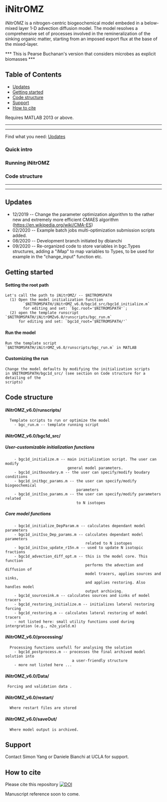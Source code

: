 # iNitrOMZ
iNitrOMZ is a nitrogen-centric biogeochemical model embeded in a below-mixed layer 1-D advection diffusion model. The model resolves a comprehensive set of processes involved in the remineralization of the sinking organic matter, starting from an imposed export flux at the base of the mixed-layer.

*** This is Pearse Buchanan's version that considers microbes as explicit biomasses ***
    
## Table of Contents

- [Updates](#updates)
- [Getting started](#getting-started)
- [Code structure](#code-structure)
- [Support](#support)
- [How to cite](#how-to-cite)

Requires MATLAB 2013 or above.

---------------------------------------
---------------------------------------
Find what you need:
[Updates](.#-Updates)
### Quick intro
### Running iNitrOMZ
### Code structure
---------------------------------------
---------------------------------------

## Updates
* 12/2019 -- Change the parameter optimization algorithm to the rather new and extremely more efficient CMAES algorithm (https://en.wikipedia.org/wiki/CMA-ES)
* 02/2020 -- Example batch jobs multi-optimization submission scripts added.
* 08/2020 -- Development branch initiated by dbianchi
* 09/2020 -- Re-organized code to store variables in bgc.Types structures, adding a "iMap" to map variables to Types, to be used for example in the "change_input" function etc.
## Getting started
#### Setting the root path
    Let's call the path to iNitrOMZ/ -- $NITROMSPATH 
      (1) Open the model initialization function
            `$NITROMSPATH/iNitrOMZ_v6.0/bgc1d_src/bgc1d_initialize.m`
            for editing and set: `bgc.root='$NITROMSPATH'`;
      (2) open the template runscript  `$NITROMSPATH/iNitrOMZv6.0/runscripts/bgc_run.m`
          for editing and set: `bgc1d_root='$NITROMSPATH/'`
#### Run the model
    Run the template script `$NITROMSPATH/iNitrOMZ_v6.0/runscripts/bgc_run.m` in MATLAB
#### Customizing the run
    Change the model defaults by modifying the initialization scripts 
    in $NITROMSPATH/bgc1d_src/ (see section on Code structure for a detailing of the 
    scripts)



## Code structure 
 #### iNitrOMZ_v6.0/runscripts/  
      Template scripts to run or optimize the model
        - bgc_run.m -- template running script
                   
 #### iNitrOMZ_v6.0/bgc1d_src/
  ##### User-customizable initialization functions
       
        - bgc1d_initialize.m -- main initialization script. The user can modify 
                                general model parameters.
        - bgc1d_initboundary.m -- the user can specify/modify boudary conditions
        - bgc1d_initbgc_params.m -- the user can specify/modify biogeochemical 
                                    parameters
        - bgc1d_initIso_params.m -- the user can specify/modify parameters related 
                                    to N isotopes
  
 ##### Core model functions 
        - bgc1d_initialize_DepParam.m -- calculates dependant model parameters
        - bgc1d_initIso_Dep_params.m -- calculates dependant model parameters 
                                        related to N isotopes
        - bgc1d_initIso_update_r15n.m -- used to update N isotopic fractions
        - bgc1d_advection_diff_opt.m -- this is the model core. This function 
                                        performs the advection and diffusion of 
                                        model tracers, applies sources and sinks,
                                        and applies restoring. Also handles model 
                                        output archiving.
        - bgc1d_sourcesink.m -- calculates sources and sinks of model tracers
        - bgc1d_restoring_initialize.m -- initializes lateral restoring forcing
        - bgc1d_restoring.m -- calculates lateral restoring of model tracers
        - not listed here: small utility functions used during intergration (e.g., n2o_yield.m)

      
 #### iNitrOMZ_v6.0/processing/ 
      Processing functions usefull for analysing the solution
        - bgc1d_postprocess.m -- processes the final archived model solution into 
                                  a user-friendly structure 
        - more not listed here ...
        
 #### iNitrOMZ_v6.0/Data/
     Forcing and validation data .
       
 #### iNitrOMZ_v6.0/restart/
      Where restart files are stored
       
 #### iNitrOMZ_v6.0/saveOut/
      Where model output is archived.
      
## Support
Contact Simon Yang or Daniele Bianchi at UCLA for support. 

## How to cite 
Please cite this repository [![DOI](https://zenodo.org/badge/236965059.svg)](https://zenodo.org/badge/latestdoi/236965059)

Manuscript reference soon to come.
